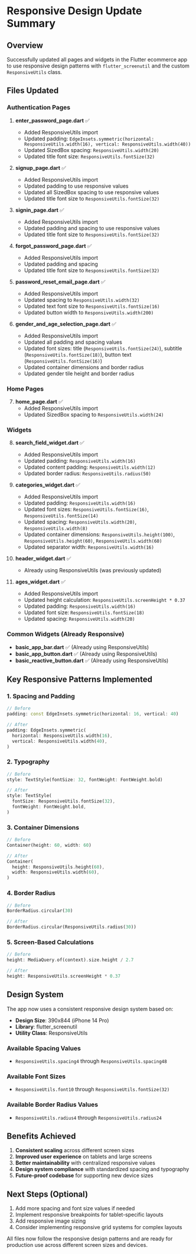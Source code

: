 # Responsive Design Update Summary

## Overview
Successfully updated all pages and widgets in the Flutter ecommerce app to use responsive design patterns with `flutter_screenutil` and the custom `ResponsiveUtils` class.

## Files Updated

### Authentication Pages
1. **enter_password_page.dart** ✅
   - Added ResponsiveUtils import
   - Updated padding: `EdgeInsets.symmetric(horizontal: ResponsiveUtils.width(16), vertical: ResponsiveUtils.width(40))`
   - Updated SizedBox spacing: `ResponsiveUtils.width(20)`
   - Updated title font size: `ResponsiveUtils.fontSize(32)`

2. **signup_page.dart** ✅
   - Added ResponsiveUtils import
   - Updated padding to use responsive values
   - Updated all SizedBox spacing to use responsive values
   - Updated title font size to `ResponsiveUtils.fontSize(32)`

3. **signin_page.dart** ✅
   - Added ResponsiveUtils import
   - Updated padding and spacing to use responsive values
   - Updated title font size to `ResponsiveUtils.fontSize(32)`

4. **forgot_password_page.dart** ✅
   - Added ResponsiveUtils import
   - Updated padding and spacing
   - Updated title font size to `ResponsiveUtils.fontSize(32)`

5. **password_reset_email_page.dart** ✅
   - Added ResponsiveUtils import
   - Updated spacing to `ResponsiveUtils.width(32)`
   - Updated text font size to `ResponsiveUtils.fontSize(16)`
   - Updated button width to `ResponsiveUtils.width(200)`

6. **gender_and_age_selection_page.dart** ✅
   - Added ResponsiveUtils import
   - Updated all padding and spacing values
   - Updated font sizes: title (`ResponsiveUtils.fontSize(24)`), subtitle (`ResponsiveUtils.fontSize(18)`), button text (`ResponsiveUtils.fontSize(16)`)
   - Updated container dimensions and border radius
   - Updated gender tile height and border radius

### Home Pages
7. **home_page.dart** ✅
   - Added ResponsiveUtils import
   - Updated SizedBox spacing to `ResponsiveUtils.width(24)`

### Widgets
8. **search_field_widget.dart** ✅
   - Added ResponsiveUtils import
   - Updated padding: `ResponsiveUtils.width(16)`
   - Updated content padding: `ResponsiveUtils.width(12)`
   - Updated border radius: `ResponsiveUtils.radius(50)`

9. **categories_widget.dart** ✅
   - Added ResponsiveUtils import
   - Updated padding: `ResponsiveUtils.width(16)`
   - Updated font sizes: `ResponsiveUtils.fontSize(16)`, `ResponsiveUtils.fontSize(14)`
   - Updated spacing: `ResponsiveUtils.width(20)`, `ResponsiveUtils.width(8)`
   - Updated container dimensions: `ResponsiveUtils.height(100)`, `ResponsiveUtils.height(60)`, `ResponsiveUtils.width(60)`
   - Updated separator width: `ResponsiveUtils.width(16)`

10. **header_widget.dart** ✅
    - Already using ResponsiveUtils (was previously updated)

11. **ages_widget.dart** ✅
    - Added ResponsiveUtils import
    - Updated height calculation: `ResponsiveUtils.screenHeight * 0.37`
    - Updated padding: `ResponsiveUtils.width(16)`
    - Updated font size: `ResponsiveUtils.fontSize(18)`
    - Updated spacing: `ResponsiveUtils.width(20)`

### Common Widgets (Already Responsive)
- **basic_app_bar.dart** ✅ (Already using ResponsiveUtils)
- **basic_app_button.dart** ✅ (Already using ResponsiveUtils)
- **basic_reactive_button.dart** ✅ (Already using ResponsiveUtils)

## Key Responsive Patterns Implemented

### 1. Spacing and Padding
```dart
// Before
padding: const EdgeInsets.symmetric(horizontal: 16, vertical: 40)

// After
padding: EdgeInsets.symmetric(
  horizontal: ResponsiveUtils.width(16),
  vertical: ResponsiveUtils.width(40),
)
```

### 2. Typography
```dart
// Before
style: TextStyle(fontSize: 32, fontWeight: FontWeight.bold)

// After
style: TextStyle(
  fontSize: ResponsiveUtils.fontSize(32),
  fontWeight: FontWeight.bold,
)
```

### 3. Container Dimensions
```dart
// Before
Container(height: 60, width: 60)

// After
Container(
  height: ResponsiveUtils.height(60),
  width: ResponsiveUtils.width(60),
)
```

### 4. Border Radius
```dart
// Before
BorderRadius.circular(30)

// After
BorderRadius.circular(ResponsiveUtils.radius(30))
```

### 5. Screen-Based Calculations
```dart
// Before
height: MediaQuery.of(context).size.height / 2.7

// After
height: ResponsiveUtils.screenHeight * 0.37
```

## Design System
The app now uses a consistent responsive design system based on:
- **Design Size**: 390x844 (iPhone 14 Pro)
- **Library**: flutter_screenutil
- **Utility Class**: ResponsiveUtils

### Available Spacing Values
- `ResponsiveUtils.spacing4` through `ResponsiveUtils.spacing48`

### Available Font Sizes
- `ResponsiveUtils.font10` through `ResponsiveUtils.fontSize(32)`

### Available Border Radius Values
- `ResponsiveUtils.radius4` through `ResponsiveUtils.radius24`

## Benefits Achieved
1. **Consistent scaling** across different screen sizes
2. **Improved user experience** on tablets and large screens
3. **Better maintainability** with centralized responsive values
4. **Design system compliance** with standardized spacing and typography
5. **Future-proof codebase** for supporting new device sizes

## Next Steps (Optional)
1. Add more spacing and font size values if needed
2. Implement responsive breakpoints for tablet-specific layouts
3. Add responsive image sizing
4. Consider implementing responsive grid systems for complex layouts

All files now follow the responsive design patterns and are ready for production use across different screen sizes and devices.
